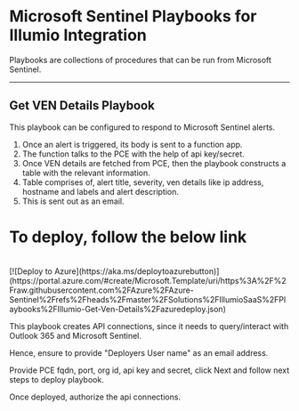 # Microsoft Sentinel Playbooks for Illumio Integration

Playbooks are collections of procedures that can be run from Microsoft Sentinel.  

---

## Get VEN Details Playbook

This playbook can be configured to respond to Microsoft Sentinel alerts.

1. Once an alert is triggered, its body is sent to a function app.
2. The function talks to the PCE with the help of api key/secret.
3. Once VEN details are fetched from PCE, then the playbook constructs a table with the relevant information.
4. Table comprises of, alert title, severity, ven details like ip address, hostname and labels and alert description.
5. This is sent out as an email.

# To deploy, follow the below link 
<br>
[![Deploy to Azure](https://aka.ms/deploytoazurebutton)](https://portal.azure.com/#create/Microsoft.Template/uri/https%3A%2F%2Fraw.githubusercontent.com%2FAzure%2FAzure-Sentinel%2Frefs%2Fheads%2Fmaster%2FSolutions%2FIllumioSaaS%2FPlaybooks%2FIllumio-Get-Ven-Details%2Fazuredeploy.json)
<br>

This playbook creates API connections, since it needs to query/interact with Outlook 365 and Microsoft Sentinel.

Hence, ensure to provide "Deployers User name" as an email address. 

Provide PCE fqdn, port, org id, api key and secret, click Next and follow next steps to deploy playbook.

Once deployed, authorize the api connections.